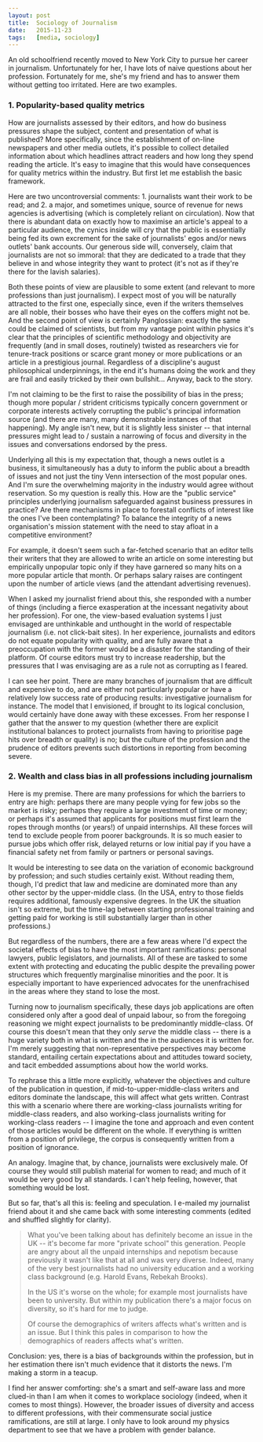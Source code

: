 ```yaml
---
layout:	post
title:	Sociology of Journalism
date:	2015-11-23
tags:	[media, sociology]
---
```


An old schoolfriend recently moved to New York City to pursue her career in journalism. Unfortunately for her, I have lots of naive questions about her profession. Fortunately for me, she's my friend and has to answer them without getting too irritated. Here are two examples.


### 1. Popularity-based quality metrics

How are journalists assessed by their editors, and how do business pressures shape the subject, content and presentation of what is published?
More specifically, since the establishment of on-line newspapers and other media outlets, it's possible to collect detailed information about which headlines attract readers and how long they spend reading the article. It's easy to imagine that this would have consequences for quality metrics within the industry. But first let me establish the basic framework.

Here are two uncontroversial comments: 1. journalists want their work to be read; and 2. a major, and sometimes unique, source of revenue for news agencies is advertising (which is completely reliant on circulation). Now that there is abundant data on exactly how to maximise an article's appeal to a particular audience, the cynics inside will cry that the public is essentially being fed its own excrement for the sake of journalists' egos and/or news outlets' bank accounts. Our generous side will, conversely, claim that journalists are not so immoral: that they are dedicated to a trade that they believe in and whose integrity they want to protect (it's not as if they're there for the lavish salaries).

Both these points of view are plausible to some extent (and relevant to more professions than just journalism). I expect most of you will be naturally attracted to the first one, especially since, even if the writers themselves are all noble, their bosses who have their eyes on the coffers might not be. And the second point of view is certainly Panglossian: exactly the same could be claimed of scientists, but from my vantage point within physics it's clear that the principles of scientific methodology and objectivity are frequently (and in small doses, routinely) twisted as researchers vie for tenure-track positions or scarce grant money or more publications or an article in a prestigious journal. Regardless of a discipline's august philosophical underpinnings, in the end it's humans doing the work and they are frail and easily tricked by their own bullshit... Anyway, back to the story.

I'm not claiming to be the first to raise the possibility of bias in the press; though more popular / strident criticisms typically concern government or corporate interests actively corrupting the public's principal information source (and there are many, many demonstrable instances of that happening). My angle isn't new, but it is slightly less sinister -- that internal pressures might lead to / sustain a narrowing of focus and diversity in the issues and conversations endorsed by the press.

Underlying all this is my expectation that, though a news outlet is a business, it simultaneously has a duty to inform the public about a breadth of issues and not just the tiny Venn intersection of the most popular ones. And I'm sure the overwhelming majority in the industry would agree without reservation. So my question is really this. How are the "public service" principles underlying journalism safeguarded against business pressures in practice? Are there mechanisms in place to forestall conflicts of interest like the ones I've been contemplating? To balance the integrity of a news organisation's mission statement with the need to stay afloat in a competitive environment?

For example, it doesn't seem such a far-fetched scenario that an editor tells their writers that they are allowed to write an article on some interesting but empirically unpopular topic only if they have garnered so many hits on a more popular article that month. Or perhaps salary raises are contingent upon the number of article views (and the attendant advertising revenues).

When I asked my journalist friend about this, she responded with a number of things (including a fierce exasperation at the incessant negativity about her profession). For one, the view-based evaluation systems I just envisaged are unthinkable and unthought in the world of respectable journalism (i.e. not click-bait sites). In her experience, journalists and editors do not equate popularity with quality, and are fully aware that a preoccupation with the former would be a disaster for the standing of their platform. Of course editors must try to increase readership, but the pressures that I was envisaging are as a rule not as corrupting as I feared.

I can see her point. There are many branches of journalism that are difficult and expensive to do, and are either not particularly popular or have a relatively low success rate of producing results: investigative journalism for instance. The model that I envisioned, if brought to its logical conclusion, would certainly have done away with these excesses. From her response I gather that the answer to my question (whether there are explicit institutional balances to protect journalists from having to prioritise page hits over breadth or quality) is no; but the culture of the profession and the prudence of editors prevents such distortions in reporting from becoming severe.


### 2. Wealth and class bias in all professions including journalism

Here is my premise. There are many professions for which the barriers to entry are high: perhaps there are many people vying for few jobs so the market is risky; perhaps they require a large investment of time or money; or perhaps it's assumed that applicants for positions must first learn the ropes through months (or years!) of unpaid internships. All these forces will tend to exclude people from poorer backgrounds. It is so much easier to pursue jobs which offer risk, delayed returns or low initial pay if you have a financial safety net from family or partners or personal savings.

It would be interesting to see data on the variation of economic background by profession; and such studies certainly exist. Without reading them, though, I'd predict that law and medicine are dominated more than any other sector by the upper-middle class. (In the USA, entry to those fields requires additional, famously expensive degrees. In the UK the situation isn't so extreme, but the time-lag between starting professional training and getting paid for working is still substantially larger than in other professions.)

But regardless of the numbers, there are a few areas where I'd expect the societal effects of bias to have the most important ramifications: personal lawyers, public legislators, and journalists. All of these are tasked to some extent with protecting and educating the public despite the prevailing power structures which frequently marginalise minorities and the poor. It is especially important to have experienced advocates for the unenfrachised in the areas where they stand to lose the most.

Turning now to journalism specifically, these days job applications are often considered only after a good deal of unpaid labour, so from the foregoing reasoning we might expect journalists to be predominantly middle-class. Of course this doesn't mean that they only *serve* the middle class -- there is a huge variety both in what is written and the in the audiences it is written for. I'm merely suggesting that non-representative perspectives may become standard, entailing certain expectations about and attitudes toward society, and tacit embedded assumptions about how the world works.

To rephrase this a little more explicitly, whatever the objectives and culture of the publication in question, if mid-to-upper-middle-class writers and editors dominate the landscape, this will affect what gets written. Contrast this with a scenario where there are working-class journalists writing for middle-class readers, and also working-class journalists writing for working-class readers -- I imagine the tone and approach and even content of those articles would be different on the whole. If everything is written from a position of privilege, the
corpus is consequently written from a position of ignorance.

An analogy. Imagine that, by chance, journalists were exclusively male. Of course they would still publish material for women to read; and much of it would be very good by all standards. I can't help feeling, however, that something would be lost.

But so far, that's all this is: feeling and speculation. I e-mailed my journalist friend about it and she came back with some interesting comments (edited and shuffled slightly for clarity).

> What you've been talking about has definitely become an issue in the UK -- it's become far more "private school" this generation. People are angry about all the unpaid internships and nepotism because previously it wasn't like that at all and was very diverse. Indeed, many of the very best journalists had no university education and a working class background (e.g. Harold Evans, Rebekah Brooks).
> 
> In the US it's worse on the whole; for example most journalists have been to university. But within my publication there's a major focus on diversity, so it's hard for me to judge.
>
> Of course the demographics of writers affects what's written and is an issue. But I think this pales in comparison to how the demographics of
readers affects what's written.

Conclusion: yes, there is a bias of backgrounds within the profession, but in her estimation there isn't much evidence that it distorts the news. I'm making a storm in a teacup.

I find her answer comforting: she's a smart and self-aware lass and more clued-in than I am when it comes to workplace sociology (indeed, when it comes to most things). However, the broader issues of diversity and access to different professions, with their commensurate social justice ramifications, are still at large. I only have to look around my physics department to see that we have a problem with gender balance.